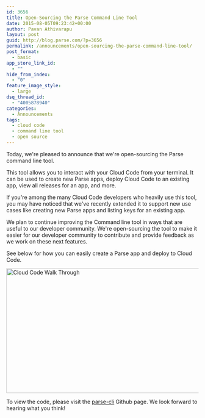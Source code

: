 ```yaml
---
id: 3656
title: Open-Sourcing the Parse Command Line Tool
date: 2015-08-05T09:23:42+00:00
author: Pavan Athivarapu
layout: post
guid: http://blog.parse.com/?p=3656
permalink: /announcements/open-sourcing-the-parse-command-line-tool/
post_format:
  - basic
app_store_link_id:
  - ""
hide_from_index:
  - "0"
feature_image_style:
  - large
dsq_thread_id:
  - "4005878940"
categories:
  - Announcements
tags:
  - cloud code
  - command line tool
  - open source
---
```

Today, we're pleased to announce that we're open-sourcing the Parse command line tool.

This tool allows you to interact with your Cloud Code from your terminal. It can be used to create new Parse apps, deploy Cloud Code to an existing app, view all releases for an app, and more.

If you're among the many Cloud Code developers who heavily use this tool, you may have noticed that we've recently extended it to support new use cases like creating new Parse apps and listing keys for an existing app.

We plan to continue improving the Command line tool in ways that are useful to our developer community. We're open-sourcing the tool to make it easier for our developer community to contribute and provide feedback as we work on these next features.

See below for how you can easily create a Parse app and deploy to Cloud Code.

<img class="alignright wp-image-3668 size-full" src="{{ site.url }}/assets/wp-content/uploads/2015/08/newparseapp7.gif" alt="Cloud Code Walk Through" width="562" height="327" />

To view the code, please visit the [parse-cli](https://github.com/ParsePlatform/parse-cli) Github page. We look forward to hearing what you think!